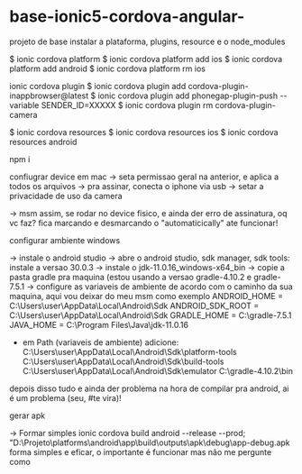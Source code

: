 # base-ionic5-cordova-angular-
projeto de base 
instalar a plataforma, plugins, resource e o node_modules

$ ionic cordova platform 
$ ionic cordova platform add ios
$ ionic cordova platform add android
$ ionic cordova platform rm ios

 ionic cordova plugin 
$ ionic cordova plugin add cordova-plugin-inappbrowser@latest
$ ionic cordova plugin add phonegap-plugin-push --variable SENDER_ID=XXXXX
$ ionic cordova plugin rm cordova-plugin-camera

$ ionic cordova resources 
$ ionic cordova resources ios
$ ionic cordova resources android

npm i

confiugrar device em mac
 -> seta permissao geral na anterior, e aplica a todos os arquivos
 -> pra assinar, conecta o iphone via usb
 -> setar a privacidade de uso da camera

 -> msm assim, se rodar no device fisico, e ainda der erro de assinatura, oq vc faz? fica marcando e desmarcando o "automaticically" ate funcionar!

configurar ambiente windows

-> instale o android studio
-> abre o android studio, sdk manager, sdk tools: instale a versao 30.0.3
-> instale o jdk-11.0.16_windows-x64_bin
-> copie a pasta gradle pra maquina (estou usando a versao gradle-4.10.2 e gradle-7.5.1
-> configure as variaveis de ambiente de acordo com o caminho da sua maquina, aqui vou deixar do meu msm como exemplo
ANDROID_HOME = C:\Users\user\AppData\Local\Android\Sdk
ANDROID_SDK_ROOT = C:\Users\user\AppData\Local\Android\Sdk
GRADLE_HOME = C:\gradle-7.5.1
JAVA_HOME = C:\Program Files\Java\jdk-11.0.16

- em Path (variaveis de ambiente) adicione:
C:\Users\user\AppData\Local\Android\Sdk\platform-tools
C:\Users\user\AppData\Local\Android\Sdk\build-tools
C:\Users\user\AppData\Local\Android\Sdk\emulator
C:\gradle-4.10.2\bin

depois disso tudo e ainda der problema na hora de compilar pra android, ai é um problema (seu, #te vira)!

gerar apk 

-> Formar simples 
ionic cordova build android --release --prod;
"D:\Projeto\platforms\android\app\build\outputs\apk\debug\app-debug.apk
forma simples e eficar, o importante é funcionar mas não me pergunte como 
